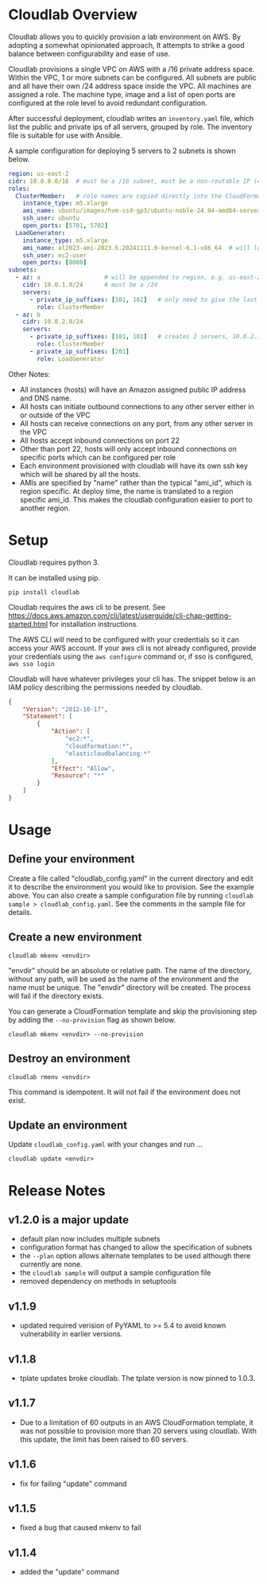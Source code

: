 # Cloudlab Overview

Cloudlab allows you to quickly provision a lab environment on AWS.  By adopting a somewhat opinionated approach, 
It attempts to strike a good balance between configurability and ease of use.

Cloudlab provisions a single VPC on AWS with a /16 private address space.  Within the VPC, 1 or more subnets can be 
configured.  All subnets are public and all have their own /24 address space inside the VPC.  All machines are assigned 
a role.  The machine type, image and a list of open ports are configured at the role level to avoid redundant 
configuration.

After successful deployment, cloudlab writes an `inventory.yaml` file,  which list the public and private ips of all 
servers, grouped by role.  The inventory file is suitable for use with Ansible.

A sample configuration for deploying 5 servers to 2 subnets is shown below.
```yaml
region: us-east-2
cidr: 10.0.0.0/16  # must be a /16 subnet, must be a non-routable IP (e.g. 10.*.*.*, 192.168.*.*)
roles:
  ClusterMember:   # role names are copied directly into the CloudFormation template and should not contain special characters
    instance_type: m5.xlarge
    ami_name: ubuntu/images/hvm-ssd-gp3/ubuntu-noble-24.04-amd64-server-20240927
    ssh_user: ubuntu
    open_ports: [5701, 5702]
  LoadGenerator:
    instance_type: m5.xlarge
    ami_name: al2023-ami-2023.6.20241111.0-kernel-6.1-x86_64  # will look up the correct one for this region
    ssh_user: ec2-user
    open_ports: [8080]
subnets:
  - az: a                  # will be appended to region, e.g. us-east-2a
    cidr: 10.0.1.0/24      # must be a /24
    servers:
      - private_ip_suffixes: [101, 102]   # only need to give the last octet, becomes 10.0.1.101
        role: ClusterMember
  - az: b
    cidr: 10.0.2.0/24
    servers:
      - private_ip_suffixes: [101, 102]   # creates 2 servers, 10.0.2.101 and 10.0.2.102
        role: ClusterMember
      - private_ip_suffixes: [201]
        role: LoadGenerator
```

Other Notes:
- All instances (hosts) will have an Amazon assigned public IP address and DNS name.
- All hosts can initiate outbound connections to any other server either in or outside of the VPC
- All hosts can receive connections on any port, from any other server in the VPC
- All hosts accept inbound connections on port 22
- Other than port 22, hosts will only accept inbound connections on specific ports which can be configured per role
- Each environment provisioned with cloudlab will have its own ssh key which will be shared by all the hosts.
- AMIs are specified by "name" rather than the typical "ami_id", which is region specific.  At deploy time, the 
name is translated to a region specific ami_id.  This makes the cloudlab configuration easier to port to another
region.

# Setup

Cloudlab requires python 3.  

It can be installed using pip.

```
pip install cloudlab
```

Cloudlab requires the aws cli to be present.  See https://docs.aws.amazon.com/cli/latest/userguide/cli-chap-getting-started.html 
for installation instructions.

The AWS CLI will need to be configured with your credentials so it can access your AWS account.
If your aws cli is not already configured, provide your credentials using the `aws configure` command or, 
if sso is configured, `aws sso login`

Cloudlab will have whatever privileges your cli has.  The snippet below is an IAM policy describing the permissions
needed by cloudlab.

```json
{
    "Version": "2012-10-17",
    "Statement": [
        {
            "Action": [
                "ec2:*",
                "cloudformation:*",
                "elasticloudbalancing:*"
            ],
            "Effect": "Allow",
            "Resource": "*"
        }
    ]
}
```

# Usage

## Define your environment
Create a file called "cloudlab_config.yaml" in the current directory and edit it to describe the environment you
would like to provision.  See the example above.  You can also create a sample configuration file by running 
`cloudlab sample > cloudlab_config.yaml`.  See the comments in the sample file for details.

## Create a new environment

```
cloudlab mkenv <envdir>
```

"envdir" should be an absolute or relative path.  The name of the directory, without any path,  will be used as the 
name of the environment and the name must be unique. The "envdir" directory will be created.  The process 
will fail if the directory exists.

You can generate a CloudFormation template and skip the provisioning step by adding the `--no-provision` flag as 
shown below.

```
cloudlab mkenv <envdir> --no-provision 
```
## Destroy an environment

```
cloudlab rmenv <envdir>
```

This command is idempotent.  It will not fail if the environment does not exist.

## Update an environment

Update `cloudlab_config.yaml` with your changes and run ...

```
cloudlab update <envdir>
```

# Release Notes

## v1.2.0 is a major update
- default plan now includes multiple subnets
- configuration format has changed to allow the specification of subnets 
- the `--plan` option allows alternate templates to be used although there currently are none.
- the `cloudlab sample` will output a sample configuration file
- removed dependency on methods in setuptools

## v1.1.9

- updated required verision of PyYAML to >= 5.4 to avoid known vulnerability in earlier versions.

## v1.1.8

- tplate updates broke cloudlab. The tplate version is now pinned to 1.0.3.

## v1.1.7

- Due to a limitation of 60 outputs in an AWS CloudFormation template, it was
  not possible to provision more than 20 servers using cloudlab.  With this
  update, the limit has been raised to 60 servers.

## v1.1.6

- fix for failing "update" command

## v1.1.5

- fixed a bug that caused mkenv to fail

## v1.1.4

- added the "update" command
